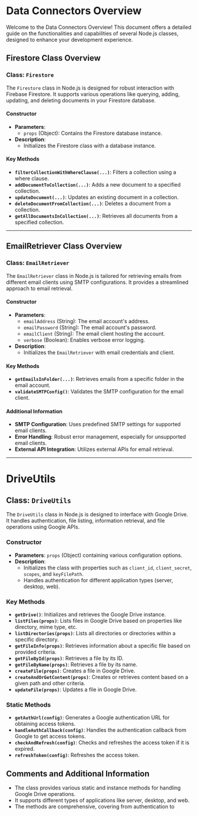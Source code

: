 # Data Connectors Overview

Welcome to the Data Connectors Overview! This document offers a detailed guide on the functionalities and capabilities of several Node.js classes, designed to enhance your development experience.

## Firestore Class Overview

### Class: `Firestore`
The `Firestore` class in Node.js is designed for robust interaction with Firebase Firestore. It supports various operations like querying, adding, updating, and deleting documents in your Firestore database.

#### Constructor
- **Parameters**: 
  - `props` (Object): Contains the Firestore database instance.
- **Description**: 
  - Initializes the Firestore class with a database instance.

#### Key Methods
- **`filterCollectionWithWhereClause(...)`**: Filters a collection using a where clause.
- **`addDocumentToCollection(...)`**: Adds a new document to a specified collection.
- **`updateDocument(...)`**: Updates an existing document in a collection.
- **`deleteDocumentFromCollection(...)`**: Deletes a document from a collection.
- **`getAllDocumentsInCollection(...)`**: Retrieves all documents from a specified collection.

---

## EmailRetriever Class Overview

### Class: `EmailRetriever`
The `EmailRetriever` class in Node.js is tailored for retrieving emails from different email clients using SMTP configurations. It provides a streamlined approach to email retrieval.

#### Constructor
- **Parameters**:
  - `emailAddress` (String): The email account's address.
  - `emailPassword` (String): The email account's password.
  - `emailClient` (String): The email client hosting the account.
  - `verbose` (Boolean): Enables verbose error logging.
- **Description**: 
  - Initializes the `EmailRetriever` with email credentials and client.

#### Key Methods
- **`getEmailsInFolder(...)`**: Retrieves emails from a specific folder in the email account.
- **`validateSMTPConfig()`**: Validates the SMTP configuration for the email client.

#### Additional Information
- **SMTP Configuration**: Uses predefined SMTP settings for supported email clients.
- **Error Handling**: Robust error management, especially for unsupported email clients.
- **External API Integration**: Utilizes external APIs for email retrieval.

---

# DriveUtils

## Class: `DriveUtils`

The `DriveUtils` class in Node.js is designed to interface with Google Drive. It handles authentication, file listing, information retrieval, and file operations using Google APIs.

### Constructor
- **Parameters**: `props` (Object) containing various configuration options.
- **Description**: 
  - Initializes the class with properties such as `client_id`, `client_secret`, `scopes`, and `keyFilePath`.
  - Handles authentication for different application types (server, desktop, web).

### Key Methods
- **`getDrive()`**: Initializes and retrieves the Google Drive instance.
- **`listFiles(props)`**: Lists files in Google Drive based on properties like directory, mime type, etc.
- **`listDirectories(props)`**: Lists all directories or directories within a specific directory.
- **`getFileInfo(props)`**: Retrieves information about a specific file based on provided criteria.
- **`getFileById(props)`**: Retrieves a file by its ID.
- **`getFileByName(props)`**: Retrieves a file by its name.
- **`createFile(props)`**: Creates a file in Google Drive.
- **`createAndOrGetContent(props)`**: Creates or retrieves content based on a given path and other criteria.
- **`updateFile(props)`**: Updates a file in Google Drive.

### Static Methods
- **`getAuthUrl(config)`**: Generates a Google authentication URL for obtaining access tokens.
- **`handleAuthCallback(config)`**: Handles the authentication callback from Google to get access tokens.
- **`checkAndRefresh(config)`**: Checks and refreshes the access token if it is expired.
- **`refreshToken(config)`**: Refreshes the access token.

## Comments and Additional Information
- The class provides various static and instance methods for handling Google Drive operations.
- It supports different types of applications like server, desktop, and web.
- The methods are comprehensive, covering from authentication to
